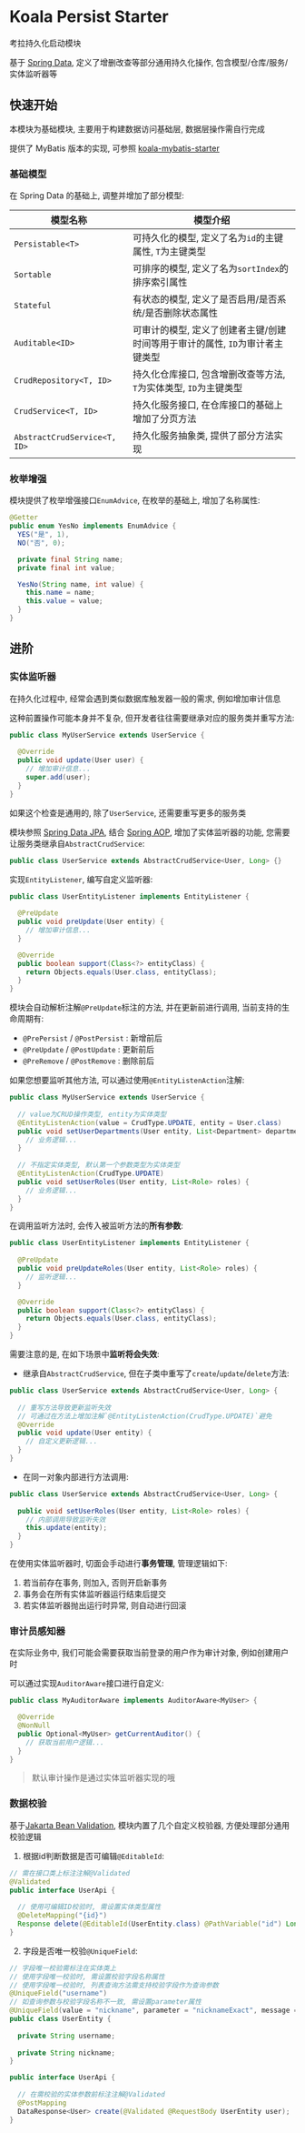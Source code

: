 # Koala Persist Starter

考拉持久化启动模块

基于 [Spring Data](https://spring.io/projects/spring-data), 定义了增删改查等部分通用持久化操作, 包含模型/仓库/服务/实体监听器等

## 快速开始

本模块为基础模块, 主要用于构建数据访问基础层, 数据层操作需自行完成

提供了 MyBatis 版本的实现, 可参照 [koala-mybatis-starter](../koala-mybatis-starter)

### 基础模型

在 Spring Data 的基础上, 调整并增加了部分模型:

| 模型名称                     | 模型介绍                                                     |
| ---------------------------- | ------------------------------------------------------------ |
| `Persistable<T>`             | 可持久化的模型, 定义了名为`id`的主键属性, `T`为主键类型      |
| `Sortable`                   | 可排序的模型, 定义了名为`sortIndex`的排序索引属性            |
| `Stateful`                   | 有状态的模型, 定义了是否启用/是否系统/是否删除状态属性       |
| `Auditable<ID>`              | 可审计的模型, 定义了创建者主键/创建时间等用于审计的属性, `ID`为审计者主键类型 |
| `CrudRepository<T, ID>`      | 持久化仓库接口, 包含增删改查等方法, `T`为实体类型, `ID`为主键类型 |
| `CrudService<T, ID>`         | 持久化服务接口, 在仓库接口的基础上增加了分页方法             |
| `AbstractCrudService<T, ID>` | 持久化服务抽象类, 提供了部分方法实现                         |

### 枚举增强

模块提供了枚举增强接口`EnumAdvice`, 在枚举的基础上, 增加了名称属性:

```java
@Getter
public enum YesNo implements EnumAdvice {
  YES("是", 1),
  NO("否", 0);

  private final String name;
  private final int value;

  YesNo(String name, int value) {
    this.name = name;
    this.value = value;
  }
}
```

## 进阶

### 实体监听器

在持久化过程中, 经常会遇到类似数据库触发器一般的需求, 例如增加审计信息

这种前置操作可能本身并不复杂, 但开发者往往需要继承对应的服务类并重写方法:

```java
public class MyUserService extends UserService {
  
  @Override
  public void update(User user) {
    // 增加审计信息...
    super.add(user);
  }
}
```

如果这个检查是通用的, 除了`UserService`, 还需要重写更多的服务类

模块参照 [Spring Data JPA](https://spring.io/projects/spring-data-jpa), 结合 [Spring AOP](https://docs.spring.io/spring-framework/docs/current/reference/html/core.html#aop-api), 增加了实体监听器的功能, 您需要让服务类继承自`AbstractCrudService`:

```java
public class UserService extends AbstractCrudService<User, Long> {}
```

实现`EntityListener`, 编写自定义监听器:

```java
public class UserEntityListener implements EntityListener {
    
  @PreUpdate
  public void preUpdate(User entity) {
    // 增加审计信息...
  }

  @Override
  public boolean support(Class<?> entityClass) {
    return Objects.equals(User.class, entityClass);
  }
}
```

模块会自动解析注解`@PreUpdate`标注的方法, 并在更新前进行调用, 当前支持的生命周期有:

- `@PrePersist` / `@PostPersist` : 新增前后
- `@PreUpdate` / `@PostUpdate` : 更新前后
- `@PreRemove` / `@PostRemove` : 删除前后

如果您想要监听其他方法, 可以通过使用`@EntityListenAction`注解:

```java
public class MyUserService extends UserService {
    
  // value为CRUD操作类型, entity为实体类型
  @EntityListenAction(value = CrudType.UPDATE, entity = User.class)
  public void setUserDepartments(User entity, List<Department> departments) {
    // 业务逻辑...
  }
  
  // 不指定实体类型, 默认第一个参数类型为实体类型
  @EntityListenAction(CrudType.UPDATE)
  public void setUserRoles(User entity, List<Role> roles) {
    // 业务逻辑...
  }
}
```

在调用监听方法时, 会传入被监听方法的**所有参数**:

```java
public class UserEntityListener implements EntityListener {
    
  @PreUpdate
  public void preUpdateRoles(User entity, List<Role> roles) {
    // 监听逻辑...
  }

  @Override
  public boolean support(Class<?> entityClass) {
    return Objects.equals(User.class, entityClass);
  }
}
```

需要注意的是, 在如下场景中**监听将会失效**:

- 继承自`AbstractCrudService`, 但在子类中重写了`create`/`update`/`delete`方法:

```java
public class UserService extends AbstractCrudService<User, Long> {
    
  // 重写方法导致更新监听失效
  // 可通过在方法上增加注解`@EntityListenAction(CrudType.UPDATE)`避免
  @Override
  public void update(User entity) {
    // 自定义更新逻辑...
  }
}
```

- 在同一对象内部进行方法调用:

```java
public class UserService extends AbstractCrudService<User, Long> {
  
  public void setUserRoles(User entity, List<Role> roles) {
    // 内部调用导致监听失效
    this.update(entity);
  }
}
```

在使用实体监听器时, 切面会手动进行**事务管理**, 管理逻辑如下:

1. 若当前存在事务, 则加入, 否则开启新事务
2. 事务会在所有实体监听器运行结束后提交
3. 若实体监听器抛出运行时异常, 则自动进行回滚

### 审计员感知器

在实际业务中, 我们可能会需要获取当前登录的用户作为审计对象, 例如创建用户时

可以通过实现`AuditorAware`接口进行自定义:

```java
public class MyAuditorAware implements AuditorAware<MyUser> {

  @Override
  @NonNull
  public Optional<MyUser> getCurrentAuditor() {
    // 获取当前用户逻辑...
  }
}
```

> 默认审计操作是通过实体监听器实现的哦

### 数据校验

基于[Jakarta Bean Validation](https://beanvalidation.org/), 模块内置了几个自定义校验器, 方便处理部分通用校验逻辑

1. 根据id判断数据是否可编辑`@EditableId`:

```java
// 需在接口类上标注注解@Validated
@Validated
public interface UserApi {
  
  // 使用可编辑ID校验时, 需设置实体类型属性
  @DeleteMapping("{id}")
  Response delete(@EditableId(UserEntity.class) @PathVariable("id") Long id);
}
```

2. 字段是否唯一校验`@UniqueField`:

```java
// 字段唯一校验需标注在实体类上
// 使用字段唯一校验时, 需设置校验字段名称属性
// 使用字段唯一校验时, 列表查询方法需支持校验字段作为查询参数
@UniqueField("username")
// 如查询参数与校验字段名称不一致, 需设置parameter属性
@UniqueField(value = "nickname", parameter = "nicknameExact", message = "昵称已存在")
public class UserEntity {
  
  private String username;
  
  private String nickname;
}

public interface UserApi {
  
  // 在需校验的实体参数前标注注解@Validated
  @PostMapping
  DataResponse<User> create(@Validated @RequestBody UserEntity user);
}
```
